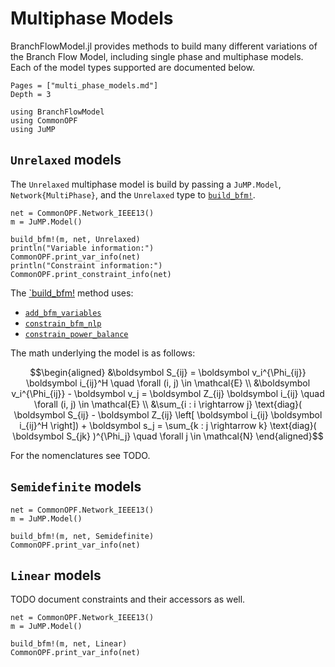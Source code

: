 # Multiphase Models
BranchFlowModel.jl provides methods to build many different variations of the Branch Flow Model,
including single phase and multiphase models. Each of the model types supported are documented below.
```@contents
Pages = ["multi_phase_models.md"]
Depth = 3
```
```@setup imports
using BranchFlowModel
using CommonOPF
using JuMP
```


## `Unrelaxed` models
The `Unrelaxed` multiphase model is build by passing a `JuMP.Model`, `Network{MultiPhase}`, and the
`Unrelaxed` type to [`build_bfm!`](@ref).

```@example imports
net = CommonOPF.Network_IEEE13()
m = JuMP.Model()

build_bfm!(m, net, Unrelaxed)
println("Variable information:")
CommonOPF.print_var_info(net)
println("Constraint information:")
CommonOPF.print_constraint_info(net)
```

The [`build_bfm!](@ref) method uses:
- [`add_bfm_variables`](@ref)
- [`constrain_bfm_nlp`](@ref)
- [`constrain_power_balance`](@ref)

The math underlying the model is as follows:
```math
\begin{aligned}
    &\boldsymbol S_{ij} = \boldsymbol v_i^{\Phi_{ij}} \boldsymbol i_{ij}^H
    \quad \forall (i, j) \in \mathcal{E}
    \\
    &\boldsymbol v_i^{\Phi_{ij}} - \boldsymbol v_j = \boldsymbol Z_{ij} \boldsymbol i_{ij}
    \quad \forall (i, j) \in \mathcal{E}
    \\
    &\sum_{i : i \rightarrow j}  \text{diag}( \boldsymbol S_{ij} - \boldsymbol Z_{ij} \left[ \boldsymbol i_{ij} \boldsymbol i_{ij}^H \right]) 
    + \boldsymbol s_j 
    = \sum_{k : j \rightarrow k} \text{diag}( \boldsymbol S_{jk} )^{\Phi_j}
    \quad \forall j \in \mathcal{N}
\end{aligned}
```
For the nomenclatures see TODO.


## `Semidefinite` models

```@example imports
net = CommonOPF.Network_IEEE13()
m = JuMP.Model()

build_bfm!(m, net, Semidefinite)
CommonOPF.print_var_info(net)
```

## `Linear` models
TODO document constraints and their accessors as well. 
```@example imports
net = CommonOPF.Network_IEEE13()
m = JuMP.Model()

build_bfm!(m, net, Linear)
CommonOPF.print_var_info(net)
```
